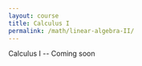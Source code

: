 ```yaml
---
layout: course
title: Calculus I
permalink: /math/linear-algebra-II/
---
```


Calculus I -- Coming soon